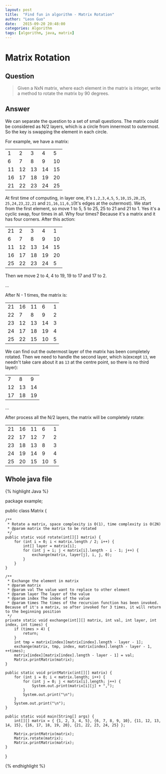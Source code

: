 ```yaml
---
layout: post
title:  "Find fun in algorithm - Matrix Rotation"
author:	"Leon Guo"
date:   2015-09-20 20:48:00
categories: Algorithm
tags: [algorithm, java, matrix]
---
```

# Matrix Rotation

## Question

>Given a NxN matrix, where each element in the matrix is integer, write a method to rotate the matrix by 90 degrees.

## Answer

We can separate the question to a set of small questions. The matrix could be considered as N/2 layers, which is a circle from innermost to outermost. So the key is swapping the element in each circle.

For example, we have a matrix:

<table>
	<tbody>
		<tr><td>1</td><td>2</td><td>3</td><td>4</td><td>5</td></tr>
		<tr><td>6</td><td>7</td><td>8</td><td>9</td><td>10</td></tr>
		<tr><td>11</td><td>12</td><td>13</td><td>14</td><td>15</td></tr>
		<tr><td>16</td><td>17</td><td>18</td><td>19</td><td>20</td></tr>
		<tr><td>21</td><td>22</td><td>23</td><td>24</td><td>25</td></tr>
	</tbody>
</table>

At first time of computing, in layer one, it's `1,2,3,4,5`, `5,10,15,20,25`, `25,24,23,22,21` and `21,16,11,6,1`(It's edges at the outermost). We start from the first element, so move 1 to 5, 5 to 25, 25 to 21 and 21 to 1. Yes it's a cyclic swap, four times in all. Why four times? Because it's a matrix and it has four corners. After this action:

<table>
	<tbody>
		<tr><td>21</td><td>2</td><td>3</td><td>4</td><td>1</td></tr>
		<tr><td>6</td><td>7</td><td>8</td><td>9</td><td>10</td></tr>
		<tr><td>11</td><td>12</td><td>13</td><td>14</td><td>15</td></tr>
		<tr><td>16</td><td>17</td><td>18</td><td>19</td><td>20</td></tr>
		<tr><td>25</td><td>22</td><td>23</td><td>24</td><td>5</td></tr>
	</tbody>
</table>

Then we move 2 to 4, 4 to 19, 19 to 17 and 17 to 2.

...

After N - 1 times, the matrix is:

<table>
	<tbody>
		<tr><td>21</td><td>16</td><td>11</td><td>6</td><td>1</td></tr>
		<tr><td>22</td><td>7</td><td>8</td><td>9</td><td>2</td></tr>
		<tr><td>23</td><td>12</td><td>13</td><td>14</td><td>3</td></tr>
		<tr><td>24</td><td>17</td><td>18</td><td>19</td><td>4</td></tr>
		<tr><td>25</td><td>22</td><td>15</td><td>10</td><td>5</td></tr>
	</tbody>
</table>

We can find out the outermost layer of the matrix has been completely rotated. Then we need to handle the second layer, which is(except `13`, we needn't take care about it as `13` at the centre point, so there is no third layer):

<table>
	<tbody>
		<tr><td>7</td><td>8</td><td>9</td></tr>
		<tr><td>12</td><td>13</td><td>14</td></tr>
		<tr><td>17</td><td>18</td><td>19</td></tr>
	</tbody>
</table>

...

After process all the N/2 layers, the matrix will be completely rotate:

<table>
	<tbody>
		<tr><td>21</td><td>16</td><td>11</td><td>6</td><td>1</td></tr>
		<tr><td>22</td><td>17</td><td>12</td><td>7</td><td>2</td></tr>
		<tr><td>23</td><td>18</td><td>13</td><td>8</td><td>3</td></tr>
		<tr><td>24</td><td>19</td><td>14</td><td>9</td><td>4</td></tr>
		<tr><td>25</td><td>20</td><td>15</td><td>10</td><td>5</td></tr>
	</tbody>
</table>

## Whole java file

{% highlight Java %}

package example;

public class Matrix {

    /**
     * Rotate a matrix, space complexity is O(1), time complexity is O(2N)
     * @param matrix the matrix to be rotated
     */
    public static void rotate(int[][] matrix) {
        for (int i = 0; i < matrix.length / 2; i++) {
            int[] layer = matrix[i];
            for (int j = i; j < matrix[i].length - i - 1; j++) {
                exchange(matrix, layer[j], i, j, 0);
            }
        }
    }

    /**
     * Exchange the element in matrix
     * @param matrix
     * @param val The value want to replace to other element
     * @param layer The layer of the value
     * @param index The index of the value
     * @param times The times of the recursion function has been invoked. Because of it's a matrix, so after invoked for 3 times, it will return to the beginning position
     */
    private static void exchange(int[][] matrix, int val, int layer, int index, int times) {
        if (times > 4) {
            return;
        }
        int tmp = matrix[index][matrix[index].length - layer - 1];
        exchange(matrix, tmp, index, matrix[index].length - layer - 1, ++times);
        matrix[index][matrix[index].length - layer - 1] = val;
        Matrix.printMatrix(matrix);
    }

    public static void printMatrix(int[][] matrix) {
        for (int i = 0; i < matrix.length; i++) {
            for (int j = 0; j < matrix[i].length; j++) {
                System.out.print(matrix[i][j] + ",");
            }
            System.out.print("\n");
        }
        System.out.print("\n");
    }

    public static void main(String[] args) {
        int[][] matrix = { {1, 2, 3, 4, 5}, {6, 7, 8, 9, 10}, {11, 12, 13, 14, 15}, {16, 17, 18, 19, 20}, {21, 22, 23, 24, 25} };

        Matrix.printMatrix(matrix);
        Matrix.rotate(matrix);
        Matrix.printMatrix(matrix);
    }

}
	
{% endhighlight %}


